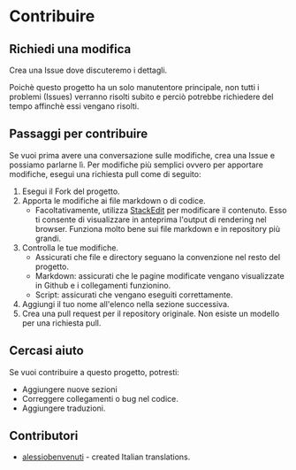 
# Contribuire


## Richiedi una modifica

Crea una Issue dove discuteremo i dettagli.

Poichè questo progetto ha un solo manutentore principale, non tutti i problemi (Issues) verranno risolti subito e perciò potrebbe richiedere del tempo affinchè essi vengano risolti.

## Passaggi per contribuire

Se vuoi prima avere una conversazione sulle modifiche, crea una Issue e possiamo parlarne lì. Per modifiche più semplici ovvero per apportare modifiche, esegui una richiesta pull come di seguito:

1. Esegui il Fork del progetto.
2. Apporta le modifiche ai file markdown o di codice.
    - Facoltativamente, utilizza [StackEdit](https://stackedit.io/) per modificare il contenuto. Esso ti consente di visualizzare in anteprima l'output di rendering nel browser. Funziona molto bene sui file markdown e in repository più grandi.
3. Controlla le tue modifiche.
    - Assicurati che file e directory seguano la convenzione nel resto del progetto.
    - Markdown: assicurati che le pagine modificate vengano visualizzate in Github e i collegamenti funzionino.
    - Script: assicurati che vengano eseguiti correttamente.
4. Aggiungi il tuo nome all'elenco nella sezione successiva.
5. Crea una pull request per il repository originale. Non esiste un modello per una richiesta pull.


## Cercasi aiuto

Se vuoi contribuire a questo progetto, potresti:

- Aggiungere nuove sezioni
- Correggere collegamenti o bug nel codice.
- Aggiungere traduzioni.


## Contributori

- [alessiobenvenuti](https//github.com/alessiobenvenuti) - created Italian translations.
